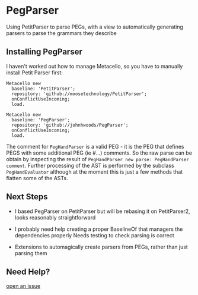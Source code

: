 # PegParser

Using PetitParser to parse PEGs, with a view to automatically
generating parsers to parse the grammars they describe


## Installing PegParser
I haven't worked out how to manage Metacello, so you have to manually
install Petit Parser first:

```Smalltalk
Metacello new
  baseline: 'PetitParser';
  repository: 'github://moosetechnology/PetitParser';
  onConflictUseIncoming;
  load.

Metacello new
  baseline: 'PegParser';
  repository: 'github://johnhwoods/PegParser';
  onConflictUseIncoming;
  load.
 ```

The comment for `PegHandParser` is a valid PEG - it is the PEG that
defines PEGS with some additional PEG (ie #...) comments.  So the raw
parse can be obtain by inspecting the result of `PegHandParser new
parse: PegHandParser comment`.  Further processing of the AST is
performed by the subclass `PegHandEvaluator` although at the moment
this is just a few methods that flatten some of the ASTs.

## Next Steps

- I based PegParser on PetitParser but will be rebasing it on
  PetitParser2, looks reasonably straightforward

- I probably need help creating a proper BaselineOf that managers the
  dependencies properly Needs testing to check parsing is correct

- Extensions to automagically create parsers from PEGs, rather than
  just parsing them

## Need Help?
[open an issue](https://github.com/johnhwoods/PegParser/issues)